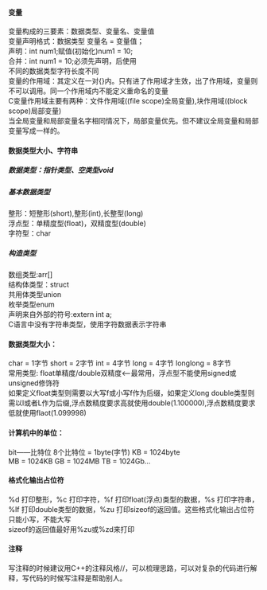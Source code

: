 #### 变量
  变量构成的三要素：数据类型、变量名、变量值<br>
  变量声明格式：数据类型 变量名 = 变量值；<br>
  声明：int num1;赋值(初始化)num1 = 10;<br>
  合并：int num1 = 10;必须先声明，后使用<br>
  不同的数据类型字符长度不同<br>
  变量的作用域：其定义在一对{}内。只有进了作用域才生效，出了作用域，变量则不可以调用。同一个作用域内不能定义重命名的变量<br>
  C变量作用域主要有两种：文件作用域((file scope)全局变量),块作用域((block scope)局部变量)<br>
  当全局变量和局部变量名字相同情况下，局部变量优先。但不建议全局变量和局部变量写成一样的。
#### 数据类型大小、字符串
##### 数据类型：指针类型、空类型void
  ##### 基本数据类型
  整形：短整形(short),整形(int),长整型(long)<br>
  浮点型：单精度型(float)，双精度型(double)<br>
  字符型：char<br>
  ##### 构造类型
  数组类型:arr[]<br>
  结构体类型：struct<br>
  共用体类型union<br>
  枚举类型enum<br>
声明来自外部的符号:extern int a;<br>
C语言中没有字符串类型，使用字符数据表示字符串<br>
#### 数据类型大小：<br>
char = 1字节  short = 2字节 int = 4字节 long = 4字节 longlong = 8字节<br>
常用类型: float单精度/double双精度<——最常用，浮点型不能使用signed或unsigned修饰符<br>
如果定义float类型则需要以大写f或小写f作为后缀，如果定义long double类型则需以l或者L作为后缀,浮点数精度要求高就使用double(1.100000),浮点数精度要求低就使用flaot(1.099998)
#### 计算机中的单位：<br>
bit——比特位  8个比特位 = 1byte(字节) KB = 1024byte <br>
MB = 1024KB  GB = 1024MB  TB = 1024Gb...<br>
#### 格式化输出占位符
%d 打印整形，%c 打印字符，%f 打印float(浮点)类型的数据，%s 打印字符串，%lf 打印double类型的数据，%zu 打印sizeof的返回值。这些格式化输出占位符只能小写，不能大写<br>
sizeof的返回值最好用%zu或%zd来打印
#### 注释
写注释的时候建议用C++的注释风格//，可以梳理思路，可以对复杂的代码进行解释，写代码的时候写注释是帮助别人。<br>
